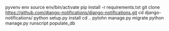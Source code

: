 pyvenv env
source env/bin/activate
pip install -r requirements.txt
git clone https://github.com/django-notifications/django-notifications.git
cd django-notifications/
python setup.py install
cd ..
pytohn manage.py migrate
python manage.py runscript populate_db
